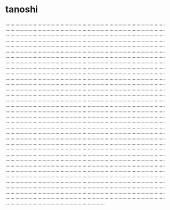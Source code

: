 # tanoshi

..........................................................................................................................................................................................................................................................................................................................................................................................................................................................................................................................................................................................................................................................................................................................................................................................................................................................................................................................................................................................................................................................................................................................................................................................................................................................................................................................................................................................................................................................................................................................................................................................................................................................................................................................................................................................................................................................................................................................................................................................................................................................................................................................................................................................................................................................................................................................................................................................................................................................................................................................................................................................................................................................................................................................................................................................................................................................................................................................................................................................................................................................................................................................................................................................................................................................................................................................................................................................................................................................................................................................................................................................................................................................................................................................................................................................................................................................................................................................................................................................................................................................................................................................................................................................................................................................................................................................................